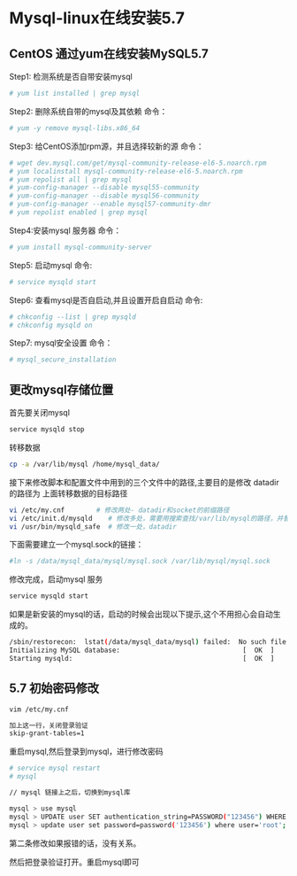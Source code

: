 # Mysql-linux在线安装5.7

## CentOS 通过yum在线安装MySQL5.7

Step1: 检测系统是否自带安装mysql

```bash
# yum list installed | grep mysql
```

Step2: 删除系统自带的mysql及其依赖
命令：
```bash
# yum -y remove mysql-libs.x86_64
```

Step3: 给CentOS添加rpm源，并且选择较新的源
命令：
```bash
# wget dev.mysql.com/get/mysql-community-release-el6-5.noarch.rpm
# yum localinstall mysql-community-release-el6-5.noarch.rpm
# yum repolist all | grep mysql
# yum-config-manager --disable mysql55-community
# yum-config-manager --disable mysql56-community
# yum-config-manager --enable mysql57-community-dmr
# yum repolist enabled | grep mysql
```

Step4:安装mysql 服务器
命令：

```bash
# yum install mysql-community-server
```

Step5: 启动mysql
命令:
```bash
# service mysqld start
```

Step6: 查看mysql是否自启动,并且设置开启自启动
命令:

```bash
# chkconfig --list | grep mysqld
# chkconfig mysqld on
```

Step7: mysql安全设置
命令：

```bash
# mysql_secure_installation
```

## 更改mysql存储位置
首先要关闭mysql

```bash
service mysqld stop
```

转移数据

```bash
cp -a /var/lib/mysql /home/mysql_data/
```

接下来修改脚本和配置文件中用到的三个文件中的路径,主要目的是修改 datadir 的路径为 上面转移数据的目标路径

```bash
vi /etc/my.cnf        # 修改两处- datadir和socket的前缀路径
vi /etc/init.d/mysqld    # 修改多处，需要用搜索查找/var/lib/mysql的路径，并替换掉
vi /usr/bin/mysqld_safe  # 修改一处，datadir
```

下面需要建立一个mysql.sock的链接：

```bash
#ln -s /data/mysql_data/mysql/mysql.sock /var/lib/mysql/mysql.sock
```

修改完成，启动mysql 服务

```bash
service mysqld start
```

如果是新安装的mysql的话，启动的时候会出现以下提示,这个不用担心会自动生成的。
```bash
/sbin/restorecon:  lstat(/data/mysql_data/mysql) failed:  No such file or directory
Initializing MySQL database:                               [  OK  ]
Starting mysqld:                                           [  OK  ]
```

## 5.7 初始密码修改
```bash
vim /etc/my.cnf

加上这一行，关闭登录验证
skip-grant-tables=1  
```

重启mysql,然后登录到mysql，进行修改密码
```bash
# service mysql restart
# mysql

// mysql 链接上之后，切换到mysql库

mysql > use mysql
mysql > UPDATE user SET authentication_string=PASSWORD("123456") WHERE user='root';   
mysql > update user set password=password('123456') where user='root'; 
```
第二条修改如果报错的话，没有关系。

然后把登录验证打开。重启mysql即可
